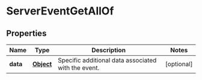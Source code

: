 

# ServerEventGetAllOf

## Properties

Name | Type | Description | Notes
------------ | ------------- | ------------- | -------------
**data** | [**Object**](.md) | Specific additional data associated with the event. |  [optional]



